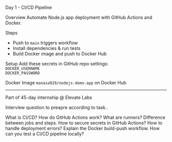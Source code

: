 Day 1 - CI/CD Pipeline

Overview
Automate Node.js app deployment with GitHub Actions and Docker.

Steps
- Push to `main` triggers workflow
- Install dependencies & run tests
- Build Docker image and push to Docker Hub

Setup
Add these secrets in GitHub repo settings:  
`DOCKER_USERNAME`  
`DOCKER_PASSWORD`

Docker Image
`manasa929/nodejs-demo-app` on Docker Hub

---

Part of 45-day internship @ Elevate Labs


Interview question to preapre according to task..
 
What is CI/CD?
How do GitHub Actions work?
What are runners?
Difference between jobs and steps.
How to secure secrets in GitHub Actions?
How to handle deployment errors?
Explain the Docker build-push workflow.
How can you test a CI/CD pipeline locally?
